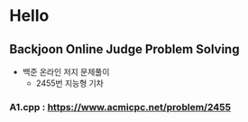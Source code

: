 # Hello
## Backjoon Online Judge Problem Solving
* 백준 온라인 저지 문제풀이
  * 2455번 지능형 기차
### A1.cpp : https://www.acmicpc.net/problem/2455

